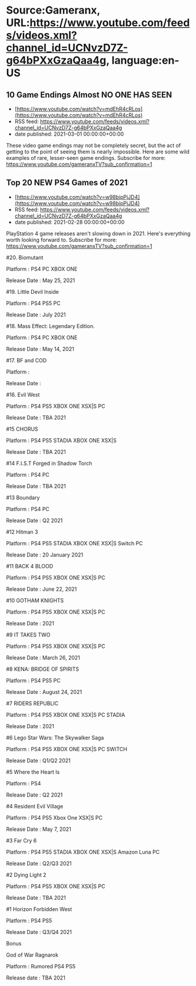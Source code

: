 # Source:Gameranx, URL:https://www.youtube.com/feeds/videos.xml?channel_id=UCNvzD7Z-g64bPXxGzaQaa4g, language:en-US

## 10 Game Endings Almost NO ONE HAS SEEN
 - [https://www.youtube.com/watch?v=mdEhR4cRLos](https://www.youtube.com/watch?v=mdEhR4cRLos)
 - RSS feed: https://www.youtube.com/feeds/videos.xml?channel_id=UCNvzD7Z-g64bPXxGzaQaa4g
 - date published: 2021-03-01 00:00:00+00:00

These video game endings may not be completely secret, but the act of getting to the point of seeing them is nearly impossible. Here are some wild examples of rare, lesser-seen game endings.
Subscribe for more: https://www.youtube.com/gameranxTV?sub_confirmation=1

## Top 20 NEW PS4 Games of 2021
 - [https://www.youtube.com/watch?v=w98bipPjJD4](https://www.youtube.com/watch?v=w98bipPjJD4)
 - RSS feed: https://www.youtube.com/feeds/videos.xml?channel_id=UCNvzD7Z-g64bPXxGzaQaa4g
 - date published: 2021-02-28 00:00:00+00:00

PlayStation 4 game releases aren't slowing down in 2021. Here's everything worth looking forward to.
Subscribe for more: https://www.youtube.com/gameranxTV?sub_confirmation=1

#20. Biomutant 

Platform : PS4 PC XBOX ONE 

Release Date : May 25, 2021



#19. Little Devil Inside 

Platform : PS4 PS5 PC

Release Date : July 2021



#18. Mass Effect: Legendary Edition. 

Platform : PS4 PC XBOX ONE

Release Date : May 14, 2021



#17. BF and COD

Platform : 

Release Date : 



#16. Evil West 

Platform : PS4 PS5 XBOX ONE XSX|S PC

Release Date : TBA 2021



#15 CHORUS

Platform : PS4 PS5 STADIA XBOX ONE XSX|S

Release Date : TBA 2021



#14 F.I.S.T Forged in Shadow Torch 

Platform : PS4 PC

Release Date : TBA 2021



#13 Boundary

Platform : PS4 PC

Release Date : Q2 2021



#12 Hitman 3

Platform : PS4 PS5 STADIA XBOX ONE XSX|S Switch PC

Release Date : 20 January 2021



#11 BACK 4 BLOOD

Platform : PS4 PS5 XBOX ONE XSX|S PC

Release Date : June 22, 2021



#10 GOTHAM KNIGHTS

Platform : PS4 PS5 XBOX ONE XSX|S PC

Release Date : 2021



#9 IT TAKES TWO

Platform : PS4 PS5 XBOX ONE XSX|S PC

Release Date : March 26, 2021 



#8 KENA: BRIDGE OF SPIRITS

Platform : PS4 PS5 PC

Release Date : August 24, 2021



#7 RIDERS REPUBLIC

Platform : PS4 PS5 XBOX ONE XSX|S PC STADIA

Release Date : 2021



#6 Lego Star Wars: The Skywalker Saga

Platform : PS4 PS5 XBOX ONE XSX|S PC SWITCH

Release Date : Q1/Q2 2021



#5 Where the Heart Is 

Platform : PS4

Release Date : Q2 2021 



#4 Resident Evil Village

Platform : PS4 PS5 Xbox One XSX|S PC 

Release Date : May 7, 2021 



#3 Far Cry 6 

Platform : PS4 PS5 STADIA XBOX ONE XSX|S Amazon Luna PC

Release Date : Q2/Q3 2021



#2 Dying Light 2

Platform : PS4 PS5 XBOX ONE XSX|S PC

Release Date : TBA 2021



#1 Horizon Forbidden West 

Platform : PS4 PS5

Release Date : Q3/Q4 2021 



Bonus



God of War Ragnarok 

Platform : Rumored PS4 PS5


Release date : TBA 2021

